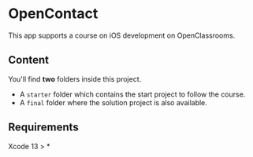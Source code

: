 # OpenContact

This app supports a course on iOS development on OpenClassrooms.

## Content

You'll find **two** folders inside this project. 

- A `starter` folder which contains the start project to follow the course.
- A `final` folder where the solution project is also available.

## Requirements

Xcode 13 > *

